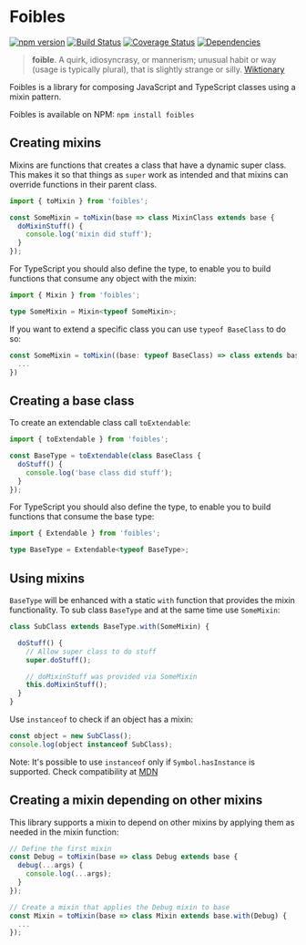 # Foibles

[![npm version](https://badge.fury.io/js/foibles.svg)](https://badge.fury.io/js/foibles)
[![Build Status](https://travis-ci.org/aholstenson/foibles.svg?branch=master)](https://travis-ci.org/aholstenson/foibles)
[![Coverage Status](https://coveralls.io/repos/aholstenson/foibles/badge.svg)](https://coveralls.io/github/aholstenson/foibles)
[![Dependencies](https://david-dm.org/aholstenson/foibles.svg)](https://david-dm.org/aholstenson/foibles)

> **foible**. A quirk, idiosyncrasy, or mannerism; unusual habit or way (usage is typically plural), that is slightly strange or silly. [Wiktionary](https://en.wiktionary.org/wiki/foible)

Foibles is a library for composing JavaScript and TypeScript classes using
a mixin pattern.

Foibles is available on NPM: `npm install foibles`

## Creating mixins

Mixins are functions that creates a class that have a dynamic super class. This
makes it so that things as `super` work as intended and that mixins can override
functions in their parent class.

```javascript
import { toMixin } from 'foibles';

const SomeMixin = toMixin(base => class MixinClass extends base {
  doMixinStuff() {
    console.log('mixin did stuff');
  }
});
```

For TypeScript you should also define the type, to enable you to build 
functions that consume any object with the mixin:

```typescript
import { Mixin } from 'foibles';

type SomeMixin = Mixin<typeof SomeMixin>;
```

If you want to extend a specific class you can use `typeof BaseClass` to do so:

```typescript
const SomeMixin = toMixin((base: typeof BaseClass) => class extends base {
  ...
})
```

## Creating a base class

To create an extendable class call `toExtendable`:

```javascript
import { toExtendable } from 'foibles';

const BaseType = toExtendable(class BaseClass {
  doStuff() {
    console.log('base class did stuff');
  }
});
```

For TypeScript you should also define the type, to enable you to build 
functions that consume the base type:

```typescript
import { Extendable } from 'foibles';

type BaseType = Extendable<typeof BaseType>;
```

## Using mixins

`BaseType` will be enhanced with a static `with` function that provides
the mixin functionality. To sub class `BaseType` and at the same time
use `SomeMixin`:

```javascript
class SubClass extends BaseType.with(SomeMixin) {

  doStuff() {
    // Allow super class to do stuff
    super.doStuff();

    // doMixinStuff was provided via SomeMixin
    this.doMixinStuff();
  }
}
```

Use `instanceof` to check if an object has a mixin:

```javascript
const object = new SubClass();
console.log(object instanceof SubClass);
```

Note: It's possible to use `instanceof` only if `Symbol.hasInstance` is supported.
Check compatibility at [MDN](https://developer.mozilla.org/en-US/docs/Web/JavaScript/Reference/Global_Objects/Symbol/hasInstance)

## Creating a mixin depending on other mixins

This library supports a mixin to depend on other mixins by applying them as
needed in the mixin function:

```javascript
// Define the first mixin
const Debug = toMixin(base => class Debug extends base {
  debug(...args) {
    console.log(...args);
  }
});

// Create a mixin that applies the Debug mixin to base
const Mixin = toMixin(base => class Mixin extends base.with(Debug) {
  ...
});
```

